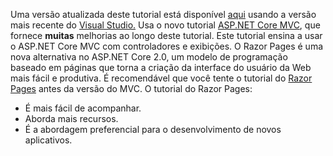 Uma versão atualizada deste tutorial está disponível [aqui](https://docs.microsoft.com/aspnet/core/tutorials/first-mvc-app/start-mvc) usando a versão mais recente do [Visual Studio.](https://www.visualstudio.com) Usa o novo tutorial [ASP.NET Core MVC](https://docs.microsoft.com/aspnet/core/mvc/), que fornece **muitas** melhorias ao longo deste tutorial.
Este tutorial ensina a usar o ASP.NET Core MVC com controladores e exibições. O Razor Pages é uma nova alternativa no ASP.NET Core 2.0, um modelo de programação baseado em páginas que torna a criação da interface do usuário da Web mais fácil e produtiva. É recomendável que você tente o tutorial do [Razor Pages](https://docs.microsoft.com/aspnet/core/mvc/razor-pages) antes da versão do MVC. O tutorial do Razor Pages:

* É mais fácil de acompanhar.
* Aborda mais recursos.
* É a abordagem preferencial para o desenvolvimento de novos aplicativos.
